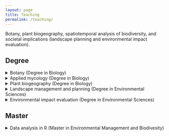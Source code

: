 ```yaml
---
layout: page
title: Teaching
permalink: /teaching/
---
```


Botany, plant biogeography, spatiotemporal analysis of biodiversity, and societal implications (landscape planning and environmental impact evaluation).

## Degree

<details>
  <summary>Botany (Degree in Biology)</summary>
	<ul>
		<li>Universidad de Granada</li>
		<li>Universidad de Córdoba</li>
	</ul>
</details>

<details>
  <summary>Applied mycology (Degree in Biology)</summary>
	<ul>
		<li>Universidad de Granada</li>
	</ul>
</details>

<details>
  <summary>Plant biogeography (Degree in Biology)</summary>
	<ul>
		<li>Universidad de Córdoba</li>
	</ul>
</details>

<details>
  <summary>Landscape management and planning (Degree in Environmental Sciences)</summary>
	<ul>
		<li>Universidad de Córdoba</li>
	</ul>
</details>

<details>
  <summary>Environmental impact evaluation (Degree in Environmental Sciences)</summary>
	<ul>
		<li>Universidad de Córdoba</li>
	</ul>
</details>

## Master

<details>
  <summary>Data analysis in R (Master in Environmental Management and Biodivesity)</summary>
	<ul>
		<li>Universidad de Córdoba</li>
	</ul>
</details>

